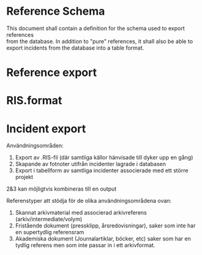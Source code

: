 # Reference Schema
This document shall contain a definition for the schema used to export references  
from the database. In addition to "pure" references, it shall also be able to  
export incidents from the database into a table format.

# Reference export

# RIS.format

# Incident export

Användningsområden:
1. Export av .RIS-fil (där samtliga källor hänvisade till dyker upp en gång)
2. Skapande av fotnoter utifrån incidenter lagrade i databasen
3. Export i tabellform av samtliga incidenter associerade med ett större projekt

2&3 kan möjligtvis kombineras till en output

Referenstyper att stödja för de olika användningsområdena ovan:
1. Skannat arkivmaterial med associerad arkivreferens (arkiv/intermediate/volym)
2. Fristående dokument (pressklipp, årsredovisningar), saker som inte har en supertydlig referensram
3. Akademiska dokument (Journalartiklar, böcker, etc) saker som har en tydlig referens men som inte passar in i ett arkivformat.  
